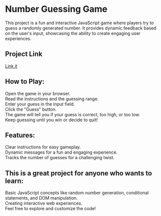 # Number Guessing Game

This project is a fun and interactive JavaScript game where players try to guess a randomly generated number. It provides dynamic feedback based on the user's input, showcasing the ability to create engaging user experiences.

## Project Link
[Link it](https://priyanshucoder007.github.io/Fun-Number-Game/)

## How to Play:
Open the game in your browser.<br>
Read the instructions and the guessing range.<br>
Enter your guess in the input field.<br>
Click the "Guess" button.<br>
The game will tell you if your guess is correct, too high, or too low.<br>
Keep guessing until you win or decide to quit!<br>

## Features:

Clear instructions for easy gameplay.<br>
Dynamic messages for a fun and engaging experience.<br>
Tracks the number of guesses for a challenging twist.<br>

## This is a great project for anyone who wants to learn:

Basic JavaScript concepts like random number generation, conditional statements, and DOM manipulation.<br>
Creating interactive web experiences.<br>
Feel free to explore and customize the code!<br>
